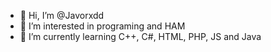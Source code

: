 - 👋 Hi, I’m @Javorxdd
- 👀 I’m interested in programing and HAM
- 🌱 I’m currently learning C++, C#, HTML, PHP, JS and Java

